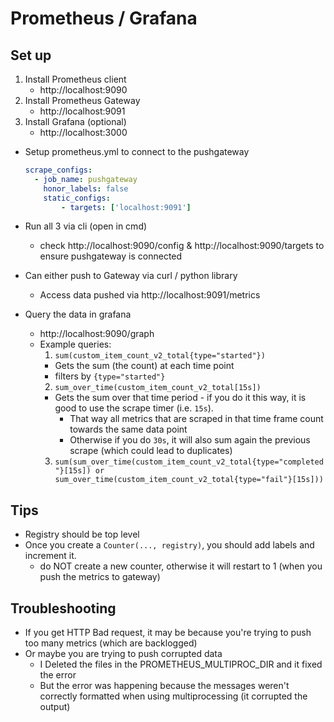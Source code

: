# Prometheus / Grafana

## Set up
1. Install Prometheus client
    * http://localhost:9090
2. Install Prometheus Gateway
    * http://localhost:9091
3. Install Grafana (optional)
    * http://localhost:3000

* Setup prometheus.yml to connect to the pushgateway
    ```yaml
    scrape_configs:
      - job_name: pushgateway
        honor_labels: false
        static_configs:
            - targets: ['localhost:9091']
     ```
* Run all 3 via cli (open in cmd)
    - check http://localhost:9090/config & http://localhost:9090/targets
      to ensure pushgateway is connected

* Can either push to Gateway via curl / python library
  * Access data pushed via http://localhost:9091/metrics

* Query the data in grafana
  * http://localhost:9090/graph 
  * Example queries:
    1. `sum(custom_item_count_v2_total{type="started"})`
      * Gets the sum (the count) at each time point 
      * filters by `{type="started"}`
    2. `sum_over_time(custom_item_count_v2_total[15s])`
      * Gets the sum over that time period - if you do it this way,
        it is good to use the scrape timer (i.e. `15s`).
           * That way all metrics that are scraped in that time frame count 
             towards the same data point
           * Otherwise if you do `30s`, it will also sum again the
             previous scrape (which could lead to duplicates)
    3. `sum(sum_over_time(custom_item_count_v2_total{type="completed"}[15s])
            or
            sum_over_time(custom_item_count_v2_total{type="fail"}[15s]))`

## Tips

* Registry should be top level
* Once you create a `Counter(..., registry)`, you should add labels and increment it.
  * do NOT create a new counter, otherwise it will restart to 1 (when you push the metrics to gateway)


## Troubleshooting
* If you get HTTP Bad request, it may be because you're trying to push too
  many metrics (which are backlogged)
* Or maybe you are trying to push corrupted data
  * I Deleted the files in the PROMETHEUS_MULTIPROC_DIR and it fixed the error
  * But the error was happening because the messages weren't correctly formatted 
    when using multiprocessing (it corrupted the output)
